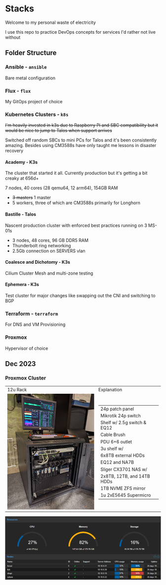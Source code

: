 # Stacks

Welcome to my personal waste of electricity

I use this repo to practice DevOps concepts for services I'd rather not live without

## Folder Structure

### Ansible - `ansible`

Bare metal configuration

### Flux - `flux`

My GitOps project of choice

### Kubernetes Clusters - `k8s`

~~I'm heavily invested in k3s due to Raspberry Pi and SBC compatibility but it would be nice to jump to Talos when support arrives~~

Switched off random SBCs to mini PCs for Talos and it's been consistently amazing. Besides using CM3588s have only taught me lessons in disaster recovery

#### Academy - K3s

The cluster that started it all. Currently production but it's getting a bit creaky at 656d+

7 nodes, 40 cores (28 qemu64, 12 arm64), 154GB RAM
- ~~3 masters~~ 1 master
- 5 workers, three of which are CM3588s primarily for Longhorn

#### Bastille - Talos

Nascent production cluster with enforced best practices running on 3 MS-01s

- 3 nodes, 48 cores, 96 GB DDR5 RAM
- Thunderbolt ring networking
- 2.5Gb connection on SERVERS vlan

#### Coalesce and Dichotomy - K3s

Cilium Cluster Mesh and multi-zone testing

#### Ephemera - K3s

Test cluster for major changes like swapping out the CNI and switching to BGP

### Terraform - `terraform`

For DNS and VM Provisioning

### Proxmox

Hypervisor of choice

## Dec 2023

### Proxmox Cluster

<table align="center">
  <tr>
  <td>12u Rack</td>
  <td>Explanation</td>
  </tr>
  <tr>
    <td><img src="https://github.com/jonathanchancey/assets/blob/main/images/rack2.jpg?raw=true" width=330></td>
    <td>
    <table align="center">
  <tr>
    <td>24p patch panel</td>
  </tr>
  <tr>
    <td>Mikrotik 24p switch</td>
  </tr>
  <tr>
    <td>Shelf w/ 2.5g switch & EQ12</td>
  </tr>
  <tr>
    <td>Cable Brush</td>
  </tr>
  <tr>
    <td>PDU 6+6 outlet</td>
  </tr>
  <tr>
    <td>3u shelf w/</td>
  </tr>
  <tr>
    <td>6x8TB external HDDs</td>
  </tr>
  <tr>
    <td>EQ12 and NA7B</td>
  </tr>
  <tr>
    <td>Sliger CX3701 NAS w/</td>
  </tr>
  <tr>
    <td>2x8TB, 12TB, and 14TB HDDs</td>
  </tr>
  <tr>
    <td>1TB NVME ZFS mirror</td>
  </tr>
  <tr>
    <td>1u 2xE5645 Supermicro </td>
  </tr>
</table>
    </td>
  </tr>
 </table>


![proxmox-small](https://github.com/jonathanchancey/assets/blob/main/images/proxmox-small.png?raw=true)
